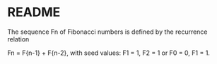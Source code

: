 README
===============

The sequence Fn of Fibonacci numbers is defined by the recurrence relation

Fn = F{n-1} + F{n-2}, with seed values:
F1 = 1, F2 = 1
or
F0 = 0, F1 = 1.
